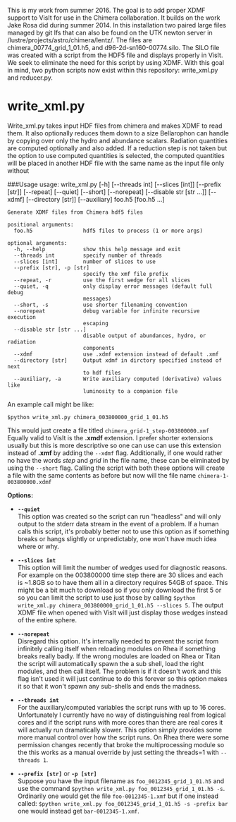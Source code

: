 
This is my work from summer 2016. The goal is to add proper XDMF support to VisIt for use in the Chimera collaboration. It builds on the work Jake Rosa did during summer 2014. In this installation two paired large files managed by git lfs that can also be found on the UTK newton server in /lustre/projects/astro/chimera/lentz/. The files are chimera_00774_grid_1_01.h5, and d96-2d-sn160-00774.silo. The SILO file was created with a script from the HDF5 file and displays properly in VisIt. We seek to eliminate the need for this script by using XDMF. With this goal in mind, two python scripts now exist within this repository: write_xml.py and reducer.py. 

write_xml.py
============
Write_xml.py takes input HDF files from chimera and makes XDMF to read them. It also optionally reduces them down to a size Bellarophon can handle by copying over only the hydro and abundance scalars. Radiation quantities are computed optionally and also added. If a reduction step is not taken but the option to use computed quantities is selected, the computed quantities will be placed in another HDF file with the same name as the input file only without 

###Usage
    usage: write_xml.py [-h] [--threads int] [--slices [int]] [--prefix [str]]
                        [--repeat] [--quiet] [--short] [--norepeat]
                        [--disable str [str ...]] [--xdmf] [--directory [str]]
                        [--auxiliary]
                        foo.h5 [foo.h5 ...]
    
    Generate XDMF files from Chimera hdf5 files
    
    positional arguments:
      foo.h5                hdf5 files to process (1 or more args)
    
    optional arguments:
      -h, --help            show this help message and exit
      --threads int         specify number of threads
      --slices [int]        number of slices to use
      --prefix [str], -p [str]
                            specify the xmf file prefix
      --repeat, -r          use the first wedge for all slices
      --quiet, -q           only display error messages (default full debug
                            messages)
      --short, -s           use shorter filenaming convention
      --norepeat            debug variable for infinite recursive execution
                            escaping
      --disable str [str ...]
                            disable output of abundances, hydro, or radiation
                            components
      --xdmf                use .xdmf extension instead of default .xmf
      --directory [str]     Output xdmf in dirctory specified instead of next 
                            to hdf files
      --auxiliary, -a       Write auxiliary computed (derivative) values like
                            luminosity to a companion file
An example call might be like:

    $python write_xml.py chimera_003800000_grid_1_01.h5

This would just create a file titled `chimera_grid-1_step-003800000.xmf`
Equally valid to VisIt is the __.xmdf__ extension. I prefer shorter extensions usually but this is more descriptive so one can use can use this extension instead of __.xmf__ by adding the `--xdmf` flag. Additionally, if one would rather no have the words _step_ and _grid_ in the file name, these can be eliminated by using the `--short` flag. Calling the script with both these options will create a file with the same contents as before but now will the file name `chimera-1-003800000.xdmf`

**Options:**

* __`--quiet`__   
This option was created so the script can run "headless" and will only output to the stderr data stream in the event of a problem. If a human calls this script, it's probably better not to use this option as if something breaks or hangs slightly or unpredictably, one won't have much idea where or why.

* __`--slices int`__   
This option will limit the number of wedges used for diagnostic reasons. For example on the 003800000 time step there are 30 slices and each is ~1.8GB so to have them all in a directory requires 54GB of space. This might be a bit much to download so if you only download the first 5 or so you can limit the script to use just those by calling `$python write_xml.py chimera_003800000_grid_1_01.h5 --slices 5`. The output XDMF file when opened with VisIt will just display those wedges instead of the entire sphere. 

* __`--norepeat`__   
Disregard this option. It's internally needed to prevent the script from infinitely calling itself when reloading modules on Rhea if something breaks really badly. If the wrong modules are loaded on Rhea or Titan the script will automatically spawn the a sub shell, load the right modules, and then call itself. The problem is if it doesn't work and this flag isn't used it will just continue to do this forever so this option makes it so that it won't spawn any sub-shells and ends the madness. 

* __`--threads int`__   
For the auxiliary/computed variables the script runs with up to 16 cores. Unfortunately I currently have no way of distinguishing real from logical cores and if the script runs with more cores than there are real cores it will actually run dramatically slower. This option simply provides some more manual control over how the script runs. On Rhea there were some permission changes recently that broke the multiprocessing module so the this works as a manual override by just setting the threads=1 with `--threads 1`.

* __`--prefix [str]`__ or __`-p [str]`__   
Suppose you have the input filename as `foo_0012345_grid_1_01.h5` and use the command `$python write_xml.py foo_0012345_grid_1_01.h5 -s`. Ordinarily one would get the file `foo-0012345-1.xmf` but if one instead called: `$python write_xml.py foo_0012345_grid_1_01.h5 -s -prefix bar` one would instead get `bar-0012345-1.xmf`.

